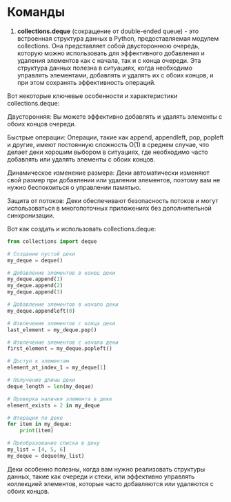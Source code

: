 # Команды

1) **collections.deque** (сокращение от double-ended queue) - это встроенная структура данных в Python, предоставляемая модулем collections. Она представляет собой двустороннюю очередь, которую можно использовать для эффективного добавления и удаления элементов как с начала, так и с конца очереди. Эта структура данных полезна в ситуациях, когда необходимо управлять элементами, добавлять и удалять их с обоих концов, и при этом сохранять эффективность операций.

Вот некоторые ключевые особенности и характеристики collections.deque:

Двусторонняя: Вы можете эффективно добавлять и удалять элементы с обоих концов очереди.

Быстрые операции: Операции, такие как append, appendleft, pop, popleft и другие, имеют постоянную сложность O(1) в среднем случае, что делает деки хорошим выбором в ситуациях, где необходимо часто добавлять или удалять элементы с обоих концов.

Динамическое изменение размера: Деки автоматически изменяют свой размер при добавлении или удалении элементов, поэтому вам не нужно беспокоиться о управлении памятью.

Защита от потоков: Деки обеспечивают безопасность потоков и могут использоваться в многопоточных приложениях без дополнительной синхронизации.

Вот как создать и использовать collections.deque:

```python
from collections import deque

# Создание пустой деки
my_deque = deque()

# Добавление элементов в конец деки
my_deque.append(1)
my_deque.append(2)
my_deque.append(3)

# Добавление элементов в начало деки
my_deque.appendleft(0)

# Извлечение элементов с конца деки
last_element = my_deque.pop()

# Извлечение элементов с начала деки
first_element = my_deque.popleft()

# Доступ к элементам
element_at_index_1 = my_deque[1]

# Получение длины деки
deque_length = len(my_deque)

# Проверка наличия элемента в деке
element_exists = 2 in my_deque

# Итерация по деке
for item in my_deque:
    print(item)

# Преобразование списка в деку
my_list = [4, 5, 6]
my_deque = deque(my_list)
```
Деки особенно полезны, когда вам нужно реализовать структуры данных, такие как очереди и стеки, или эффективно управлять коллекцией элементов, которые часто добавляются или удаляются с обоих концов.
